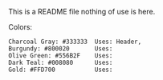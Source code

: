 This is a README file nothing of use is here.

Colors:

    Charcoal Gray: #333333  Uses: Header,
    Burgundy: #800020       Uses:
    Olive Green: #556B2F    Uses:
    Dark Teal: #008080      Uses:
    Gold: #FFD700           Uses: